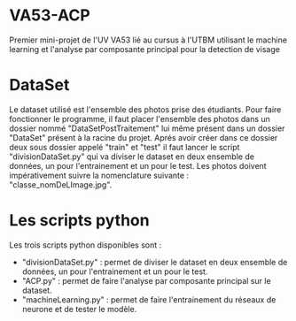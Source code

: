 # VA53-ACP
 Premier mini-projet de l'UV VA53 lié au cursus à l'UTBM utilisant le machine learning et l'analyse par composante principal pour la detection de visage


# DataSet
Le dataset utilisé est l'ensemble des photos prise des étudiants. Pour faire fonctionner le programme, il faut placer l'ensemble des photos dans un dossier nommé "DataSetPostTraitement" lui même présent dans un dossier "DataSet" présent à la racine du projet.
Aprés avoir créer dans ce dossier deux sous dossier appelé "train" et "test" il faut lancer le script "divisionDataSet.py" qui va diviser le dataset en deux ensemble de données, un pour l'entrainement et un pour le test.
Les photos doivent impérativement suivre la nomenclature suivante : "classe_nomDeLImage.jpg".

# Les scripts python
Les trois scripts python disponibles sont :
- "divisionDataSet.py" : permet de diviser le dataset en deux ensemble de données, un pour l'entrainement et un pour le test.
- "ACP.py" : permet de faire l'analyse par composante principal sur le dataset.
- "machineLearning.py" : permet de faire l'entrainement du réseaux de neurone et de tester le modèle.